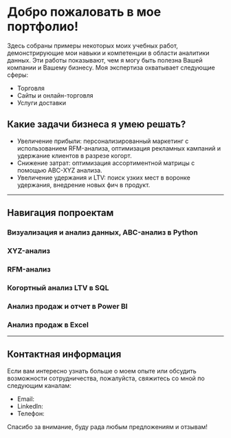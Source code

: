 # Добро пожаловать в мое портфолио!

Здесь собраны примеры некоторых моих учебных работ, демонстрирующие мои навыки и компетенции в области аналитики данных. Эти работы показывают, чем я могу быть полезна Вашей компании и Вашему бизнесу. Моя экспертиза охватывает следующие сферы:

* Торговля
* Сайты и онлайн-торговля
* Услуги доставки

## Какие задачи бизнеса я умею решать?

* Увеличение прибыли: персонализированный маркетинг с использованием RFM-анализа, оптимизация рекламных кампаний и удержание клиентов в разрезе когорт.
* Снижение затрат: оптимизация ассортиментной матрицы с помощью ABC-XYZ анализа.
* Увеличение удержания и LTV: поиск узких мест в воронке удержания, внедрение новых фич в продукт.

---

## Навигация попроектам

### Визуализация и анализ данных, ABC-анализ в Python


### XYZ-анализ


### RFM-анализ


### Когортный анализ LTV в SQL


### Анализ продаж и отчет в Power BI


### Анализ продаж в Excel


---

## Контактная информация

Если вам интересно узнать больше о моем опыте или обсудить возможности сотрудничества, пожалуйста, свяжитесь со мной по следующим каналам:

* Email: 
* LinkedIn: 
* Телефон:

Спасибо за внимание, буду рада любым предложениям и отзывам!


